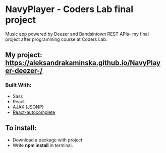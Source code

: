 # NavyPlayer - Coders Lab final project
Music app powered by Deezer and Bandsintown REST APIs- my final project after programming course at Coders Lab.

## My project: https://aleksandrakaminska.github.io/NavyPlayer-deezer-/

### Built With:
 - Sass
 - React
 - AJAX (JSONP)
 - [React-autocomplete](https://github.com/reactjs/react-autocomplete)

## To install:

- Download a package with project.
- Write **npm install** in terminal.
